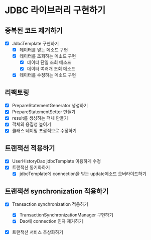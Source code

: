 # JDBC 라이브러리 구현하기
## 중복된 코드 제거하기
- [x] JdbcTemplate 구현하기
  - [x] 데이터를 넣는 메소드 구현
  - [x] 데이터를 조회하는 메소드 구현
    - [x] 데이터 단일 조회 메소드
    - [x] 데이터 여러개 조회 메소드
  - [x] 데이터를 수정하는 메소드 구현
## 리팩토링
- [x] PrepareStatementGenerator 생성하기
- [x] PrepareStatementSetter 만들기
- [x] result를 생성하는 객체 만들기
- [x] 객체의 응집성 높이기
- [x] 클래스 네이밍 포괄적으로 수정하기
## 트랜잭션 적용하기
- [x] UserHistoryDao jdbcTemplate 이용하게 수정
- [x] 트랜잭션 동기화하기
  - [x] jdbcTemplate에 connection을 받는 update메소드 오버라이드하기
## 트랜잭션 synchronization 적용하기
- [x] Transaction synchronization 적용하기
  - [x] TransactionSynchronizationManager 구현하기
  - [x] Dao에 connection 인자 제거하기
- [x] 트랜잭션 서비스 추상화하기

